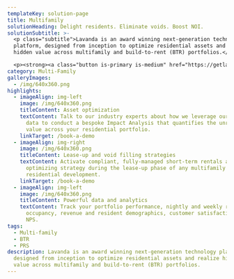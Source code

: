 ```yaml
---
templateKey: solution-page
title: Multifamily
solutionHeading: Delight residents. Eliminate voids. Boost NOI.
solutionSubtitle: >-
  <p class="subtitle">Lavanda is an award winning next-generation technology
  platform, designed from inception to optimize residential assets and realize
  hidden value across multifamily and build-to-rent (BTR) portfolios.</p>

  <p><strong><a class="button is-primary is-medium" href="https://getlavanda.com/book-a-demo">Request A Callback</a></strong></p>
category: Multi-Family
galleryImages:
  - /img/640x360.png
highlights:
  - imageAlign: img-left
    image: /img/640x360.png
    titleContent: Asset optimization
    textContent: Talk to our industry experts about how we leverage our proprietary
      data to conduct a bespoke Impact Analysis that quantifies the unrealised
      value across your residential portfolio.
    linkTarget: /book-a-demo
  - imageAlign: img-right
    image: /img/640x360.png
    titleContent: Lease-up and void filling strategies
    textContent: Activate compliant, fully-managed short-term rentals as a yield
      optimizing strategy during the lease-up phase of any multifamily
      residential development.
    linkTarget: /book-a-demo
  - imageAlign: img-left
    image: /img/640x360.png
    titleContent: Powerful data and analytics
    textContent: Track your portfolio performance, nightly and weekly rates,
      occupancy, revenue and resident demographics, customer satisfaction and
      NPS.
tags:
  - Multi-family
  - BTR
  - PRS
description: Lavanda is an award winning next-generation technology platform,
  designed from inception to optimize residential assets and realize hidden
  value across multifamily and build-to-rent (BTR) portfolios.
---
```

